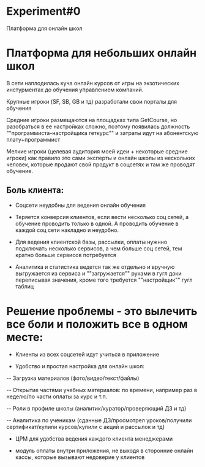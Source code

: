 # Experiment#0
Платформа для онлайн школ

# Платформа для небольших онлайн школ

В сети наплодилась куча онлайн курсов от игры на экзотических инстурментах до обучения управлением компаний. 

Крупные игроки (SF, SB, GB и тд) разработали свои порталы для обучения

Средние игроки размещаются на площадках типа GetCourse, но разобраться в ее настройках сложно, поэтому появилась должность ""программиста-настройщика геткурс"" и затраты идут на абонентскую плату+программист



Мелкие игроки (целевая аудитория моей идеи + некоторые средние игроки) как правило это сами эксперты и онлайн школы из нескольких человек, которые продают свой продукт в соцсетях и там же проводят обучение.



## Боль клиента:

- Соцсети неудобны для ведения онлайн обучения

- Теряется конверсия клиентов, если вести несколько соц сетей, а обучение проводить только в одной. А проводить обучение в каждой соц сети накладно и неудобно.

- Для ведения клиентской базы, рассылки, оплаты нужнно подключать несколько сервисов, а чем больше соц сетей, тем кратно больше сервисов потребуется

- Аналитика и статистика ведется так же отдельно и вручную выгружается из сервиса и ""загружается"" руками в гугл доки переписывая значения, кроме того требуется ""настройщик"" гугл таблиц



# Решение проблемы - это вылечить все боли и положить все в одном месте:
- Клиенты из всех соцсетей идут учиться в приложение

- Удобство и простая настройка для онлайн школ:

-- Загрузка материалов (фото/видео/текст/файлы)

-- Открытие частями учебных материалов: по времени, например раз в неделю/по части оплаты за курс и т.п.

-- Роли в профиле школы (аналитик/куратор/проверяющий ДЗ и тд)

-- Аналитика по ученикам (сданные ДЗ/просмотрел уроков/получили сертификат/купили курсов/купили с акций и рассылок и тд)

- ЦРМ для удобства ведения каждого клиента менеджерами

- модуль оплаты внутри приложения, не выходя в сторонние онлайн кассы, которые вызывают недоверие у клиентов